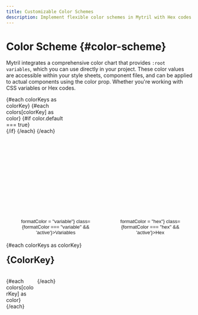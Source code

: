 ```yaml
---
title: Customizable Color Schemes
description: Implement flexible color schemes in Mytril with Hex codes and CSS variables. Easily apply or tweak colors in your components and styles to match your design system.
---
```


<script lang="ts">
    import Color from "./modules/color.svelte";
    import ColorSummary from "./modules/color-summary.svelte";
    import { colors } from "./modules/colors.js";
    

    let formatColor = "variable"
    const colorKeys = Object.keys(colors);
</script>

# Color Scheme {#color-scheme}

Mytril integrates a comprehensive color chart that provides `:root variables`, which you can use directly in your project. These color values are accessible within your style sheets, component files, and can be applied to actual components using the color prop. Whether you're working with CSS variables or Hex codes.

<ul>
    {#each colorKeys as colorKey}
        {#each colors[colorKey] as color}
            {#if color.default === true}
                <li>
                    <ColorSummary name={colorKey} color={color}/>
                </li>
            {/if}
        {/each}
    {/each}
</ul>

<div class="select-format">
    <button on:click={() => formatColor = "variable"} class={formatColor === "variable" && 'active'}>Variables</button>
    <button on:click={() => formatColor = "hex"} class={formatColor === "hex" && 'active'}>Hex</button>
</div>

{#each colorKeys as colorKey}

<h3 id={colorKey}>{colorKey}</h3>
<section class="wrapper-colors">
{#each colors[colorKey] as color}
<Color color={color} format={formatColor}/>
{/each}
</section>
{/each}

<style lang="postcss">

ul {
    height: 300px;
    column-count: 3;
    column-gap: 4px;
    column-fill: auto;

    list-style: none;
    margin-bottom: 26px;
    margin-top: 0;
    padding: 0;
    border-bottom: 1px solid var(--c-divider);

    & li {
        list-style: none;
        margin-top: 0;
        margin-bottom: 0;

        &:before {
            display: none;
        }
    }

    & > li+li {
        margin-top: 0.25em;
    }
}

    .select-format {
        display: flex;
        width: 100%;
        margin-top: 0.5rem;

        button {
            border: 1px solid var(--c-text-1);
            color: var(--c-text);
            border-radius: 1rem;
            padding: 0.25rem 1rem;
            background-color: transparent;
            cursor: pointer;

            &.active {
                border: 1px solid var(--c-primary);
                background-color: var(--c-primary);
            }

            &:first-child {
                margin-left: auto;
            }
            &:last-child {
                margin-left: 0.5rem;
            }
        }
    }

    h3 {
        text-transform: capitalize;
        font-weight: 700;
        line-height: 1.5;
        margin-bottom: 5vw;
        padding: 2vw 0;
        font-size: 20px;

         @media (min-width: 544px) {
            padding: 0;
            margin: 0 0 30px;
            font-size: 24px;
         }
    }

    .wrapper-colors {
        display: grid;
        grid-template-rows: 1fr;
        gap: 0.5rem;

       @media (min-width: 544px) {
            grid-template-columns: repeat(5, calc(100% / 5 - 0.5rem));
       }

        @media (min-width: 748px) {
            grid-template-columns: repeat(6, calc((100% / 6 - 0.5rem)));
       }
    }
</style>
